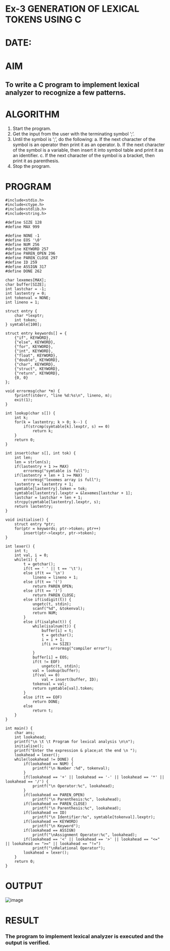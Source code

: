 # Ex-3 GENERATION OF LEXICAL TOKENS USING C
# DATE:
# AIM
## To write a C program to implement lexical analyzer to recognize a few patterns.
# ALGORITHM
1)	Start the program.
2)	Get the input from the user with the terminating symbol ‘;’.
3)	Until the symbol is ‘;’, do the following:
    a.	If the next character of the symbol is an operator then print it as an operator.
    b.	If the next character of the symbol is a variable, then insert it into symbol table and print it as an identifier.
    c.	If the next character of the symbol is a bracket, then print it as parenthesis.
5)	Stop the program.
   
# PROGRAM
```
#include<stdio.h> 
#include<ctype.h> 
#include<stdlib.h> 
#include<string.h>

#define SIZE 128
#define MAX 999

#define NONE -1 
#define EOS '\0' 
#define NUM 256
#define KEYWORD 257
#define PAREN_OPEN 296
#define PAREN_CLOSE 297
#define ID 259
#define ASSIGN 317
#define DONE 262

char lexemes[MAX];
char buffer[SIZE];
int lastchar = -1;
int lastentry = 0;
int tokenval = NONE;
int lineno = 1;

struct entry {
    char *lexptr; 
    int token;
} symtable[100];

struct entry keywords[] = {
    {"if", KEYWORD},
    {"else", KEYWORD},
    {"for", KEYWORD},
    {"int", KEYWORD},
    {"float", KEYWORD},
    {"double", KEYWORD},
    {"char", KEYWORD},
    {"struct", KEYWORD},
    {"return", KEYWORD},
    {0, 0}
};

void errormsg(char *m) {
    fprintf(stderr, "line %d:%s\n", lineno, m); 
    exit(1);
}

int lookup(char s[]) {
    int k; 
    for(k = lastentry; k > 0; k--) {
        if(strcmp(symtable[k].lexptr, s) == 0) 
            return k;
    }
    return 0;
}

int insert(char s[], int tok) {
    int len; 
    len = strlen(s);
    if(lastentry + 1 >= MAX)
        errormsg("symtable is full"); 
    if(lastentry + len + 1 >= MAX)
        errormsg("lexemes array is full"); 
    lastentry = lastentry + 1; 
    symtable[lastentry].token = tok; 
    symtable[lastentry].lexptr = &lexemes[lastchar + 1]; 
    lastchar = lastchar + len + 1; 
    strcpy(symtable[lastentry].lexptr, s);
    return lastentry;
}

void initialise() {
    struct entry *ptr; 
    for(ptr = keywords; ptr->token; ptr++)
        insert(ptr->lexptr, ptr->token);
}

int lexer() {
    int t;
    int val, i = 0; 
    while(1) {
        t = getchar(); 
        if(t == ' ' || t == '\t'); 
        else if(t == '\n')
            lineno = lineno + 1; 
        else if(t == '(')
            return PAREN_OPEN; 
        else if(t == ')')
            return PAREN_CLOSE; 
        else if(isdigit(t)) {
            ungetc(t, stdin); 
            scanf("%d", &tokenval); 
            return NUM;
        }
        else if(isalpha(t)) {
            while(isalnum(t)) {
                buffer[i] = t; 
                t = getchar(); 
                i = i + 1; 
                if(i >= SIZE)
                    errormsg("compiler error");
            }
            buffer[i] = EOS; 
            if(t != EOF)
                ungetc(t, stdin); 
            val = lookup(buffer); 
            if(val == 0)
                val = insert(buffer, ID); 
            tokenval = val;
            return symtable[val].token;
        }
        else if(t == EOF)
            return DONE;
        else
            return t;
    }
}

int main() {
    char ans;
    int lookahead; 
    printf("\n \t \t Program for lexical analysis \n\n"); 
    initialise();
    printf("Enter the expression & place;at the end \n "); 
    lookahead = lexer();
    while(lookahead != DONE) {
        if(lookahead == NUM) {
            printf("\n Number :%d", tokenval);
        }
        if(lookahead == '+' || lookahead == '-' || lookahead == '*' || lookahead == '/') {
            printf("\n Operator:%c", lookahead);
        }
        if(lookahead == PAREN_OPEN)
            printf("\n Parenthesis:%c", lookahead); 
        if(lookahead == PAREN_CLOSE)
            printf("\n Parenthesis:%c", lookahead); 
        if(lookahead == ID)
            printf("\n Identifier:%s", symtable[tokenval].lexptr);
        if(lookahead == KEYWORD) 
            printf("\n Keyword");
        if(lookahead == ASSIGN)
            printf("\nAssignment Operator:%c", lookahead); 
        if(lookahead == '<' || lookahead == '>' || lookahead == "<=" || lookahead == ">=" || lookahead == "!=")
            printf("\nRelational Operator");
        lookahead = lexer();
    }
    return 0;
}
```
# OUTPUT
![image](https://github.com/SanjithaBolisetti/Ex-3-GENERATION-OF-LEXICAL-TOKENS-/assets/119393633/566727f6-185a-47d9-90e9-da58cff07757)

# RESULT
### The program to implement lexical analyzer is executed and the output is verified.
